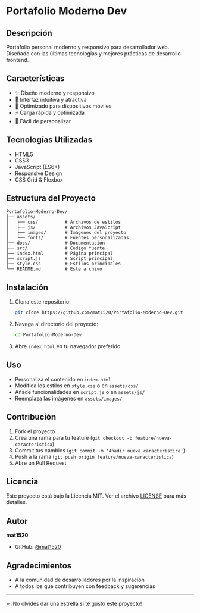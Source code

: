 # Portafolio Moderno Dev

## Descripción
Portafolio personal moderno y responsivo para desarrollador web. Diseñado con las últimas tecnologías y mejores prácticas de desarrollo frontend.

## Características
- ✨ Diseño moderno y responsivo
- 🎨 Interfaz intuitiva y atractiva
- 📱 Optimizado para dispositivos móviles
- ⚡ Carga rápida y optimizada
- 🔧 Fácil de personalizar

## Tecnologías Utilizadas
- HTML5
- CSS3
- JavaScript (ES6+)
- Responsive Design
- CSS Grid & Flexbox

## Estructura del Proyecto
```
Portafolio-Moderno-Dev/
├── assets/
│   ├── css/          # Archivos de estilos
│   ├── js/           # Archivos JavaScript
│   ├── images/       # Imágenes del proyecto
│   └── fonts/        # Fuentes personalizadas
├── docs/             # Documentación
├── src/              # Código fuente
├── index.html        # Página principal
├── script.js         # Script principal
├── style.css         # Estilos principales
└── README.md         # Este archivo
```

## Instalación
1. Clona este repositorio:
   ```bash
   git clone https://github.com/mat1520/Portafolio-Moderno-Dev.git
   ```

2. Navega al directorio del proyecto:
   ```bash
   cd Portafolio-Moderno-Dev
   ```

3. Abre `index.html` en tu navegador preferido.

## Uso
- Personaliza el contenido en `index.html`
- Modifica los estilos en `style.css` o en `assets/css/`
- Añade funcionalidades en `script.js` o en `assets/js/`
- Reemplaza las imágenes en `assets/images/`

## Contribución
1. Fork el proyecto
2. Crea una rama para tu feature (`git checkout -b feature/nueva-caracteristica`)
3. Commit tus cambios (`git commit -m 'Añadir nueva característica'`)
4. Push a la rama (`git push origin feature/nueva-caracteristica`)
5. Abre un Pull Request

## Licencia
Este proyecto está bajo la Licencia MIT. Ver el archivo [LICENSE](LICENSE) para más detalles.

## Autor
**mat1520**
- GitHub: [@mat1520](https://github.com/mat1520)

## Agradecimientos
- A la comunidad de desarrolladores por la inspiración
- A todos los que contribuyen con feedback y sugerencias

---
⭐ ¡No olvides dar una estrella si te gustó este proyecto!
